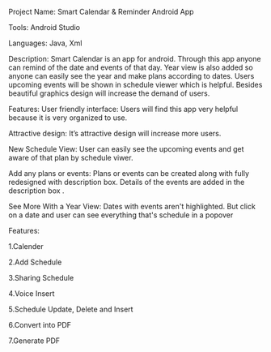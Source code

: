 

Project Name:
Smart Calendar & Reminder Android App

Tools:
Android Studio

Languages:
Java, Xml

Description:
Smart Calendar is an app for android. Through this app anyone can remind of the date and events of that day. Year view is also added so anyone can easily see the year and make plans according to dates. Users upcoming events will be shown in schedule viewer which is helpful. Besides beautiful graphics design will increase the demand of users.

Features:
User friendly interface:
Users will find this app very helpful because it is very organized to use.

Attractive design:
It’s attractive design will increase more users. 

New Schedule View:
User can easily see the upcoming events and get aware of that plan by schedule viwer.

Add any plans or events:
Plans or events can be created along with fully redesigned with description box. Details of the events are added in the description box .

See More With a Year View:
Dates with events aren't highlighted. But click on a date and user can see everything that's schedule in a popover


Features:

1.Calender

2.Add Schedule

3.Sharing Schedule

4.Voice Insert

5.Schedule Update, Delete and Insert

6.Convert into PDF

7.Generate PDF









